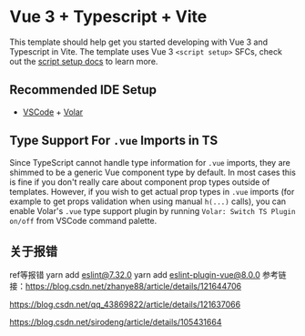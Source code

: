 <!--
 * @Author: BlackJoken
 * @Date: 2022-01-10 14:45:33
 * @LastEditors: BlackJoken
 * @LastEditTime: 2022-01-12 13:12:00
-->

# Vue 3 + Typescript + Vite

This template should help get you started developing with Vue 3 and Typescript in Vite. The template uses Vue 3 `<script setup>` SFCs, check out the [script setup docs](https://v3.vuejs.org/api/sfc-script-setup.html#sfc-script-setup) to learn more.

## Recommended IDE Setup

- [VSCode](https://code.visualstudio.com/) + [Volar](https://marketplace.visualstudio.com/items?itemName=johnsoncodehk.volar)

## Type Support For `.vue` Imports in TS

Since TypeScript cannot handle type information for `.vue` imports, they are shimmed to be a generic Vue component type by default. In most cases this is fine if you don't really care about component prop types outside of templates. However, if you wish to get actual prop types in `.vue` imports (for example to get props validation when using manual `h(...)` calls), you can enable Volar's `.vue` type support plugin by running `Volar: Switch TS Plugin on/off` from VSCode command palette.

## 关于报错

ref等报错
yarn add eslint@7.32.0
yarn add eslint-plugin-vue@8.0.0
参考链接：https://blog.csdn.net/zhanye88/article/details/121644706

https://blog.csdn.net/qq_43869822/article/details/121637066

https://blog.csdn.net/sirodeng/article/details/105431664

